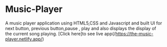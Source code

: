 # Music-Player
A music player application using HTML5,CSS and Javascript and built UI for next button, previous button,pause , play and also displays the display of the current song playing.
[Click here]to see live app(/https://the-music-player.netlify.app/)




